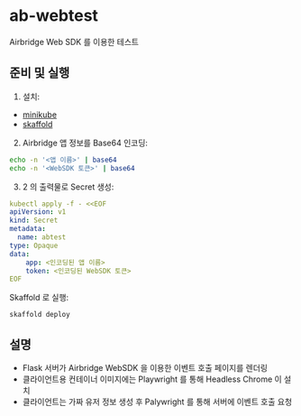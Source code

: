# ab-webtest
Airbridge Web SDK 를 이용한 테스트 

## 준비 및 실행

1. 설치: 
- [minikube](https://minikube.sigs.k8s.io/docs/start/)
- [skaffold](https://skaffold.dev/)

2. Airbridge 앱 정보를 Base64 인코딩:

```sh
echo -n '<앱 이름>' | base64
echo -n '<WebSDK 토큰>' | base64
```

3. 2 의 출력물로 Secret 생성:
```yaml
kubectl apply -f - <<EOF 
apiVersion: v1
kind: Secret 
metadata:
  name: abtest
type: Opaque 
data:
    app: <인코딩된 앱 이름>
    token: <인코딩된 WebSDK 토큰>
EOF
```

Skaffold 로 실행:
```
skaffold deploy
```

## 설명

- Flask 서버가 Airbridge WebSDK 을 이용한 이벤트 호출 페이지를 렌더링 
- 클라이언트용 컨테이너 이미지에는 Playwright 를 통해 Headless Chrome 이 설치
- 클라이언트는 가짜 유저 정보 생성 후 Palywright 를 통해 서버에 이벤트 호출 요청 

